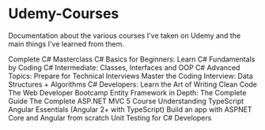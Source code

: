 # Udemy-Courses
Documentation about the various courses I've taken on Udemy and the main things I've learned from them.

Complete C# Masterclass
C# Basics for Beginners: Learn C# Fundamentals by Coding
C# Intermediate: Classes, Interfaces and OOP
C# Advanced Topics: Prepare for Technical Interviews
Master the Coding Interview: Data Structures + Algorithms
C# Developers: Learn the Art of Writing Clean Code
The Web Developer Bootcamp
Entity Framework in Depth: The Complete Guide
The Complete ASP.NET MVC 5 Course
Understanding TypeScript
Angular Essentials (Angular 2+ with TypeScript)
Build an app with ASPNET Core and Angular from scratch
Unit Testing for C# Developers
